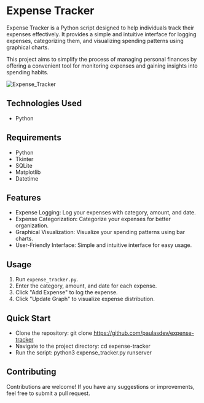 # Expense Tracker

Expense Tracker is a Python script designed to help individuals track their expenses effectively. It provides a simple and intuitive interface for logging expenses, categorizing them, and visualizing spending patterns using graphical charts.

This project aims to simplify the process of managing personal finances by offering a convenient tool for monitoring expenses and gaining insights into spending habits.

![Expense_Tracker](../expense-tracker/image_expensetracker.png)

## Technologies Used

- Python

## Requirements

- Python
- Tkinter
- SQLite
- Matplotlib
- Datetime

## Features

- Expense Logging: Log your expenses with category, amount, and date.
- Expense Categorization: Categorize your expenses for better organization.
- Graphical Visualization: Visualize your spending patterns using bar charts.
- User-Friendly Interface: Simple and intuitive interface for easy usage.

## Usage

1. Run `expense_tracker.py`.
2. Enter the category, amount, and date for each expense.
3. Click "Add Expense" to log the expense.
4. Click "Update Graph" to visualize expense distribution.

## Quick Start

- Clone the repository: git clone https://github.com/paulasdev/expense-tracker
- Navigate to the project directory: cd expense-tracker
- Run the script: python3 expense_tracker.py runserver

## Contributing

Contributions are welcome! If you have any suggestions or improvements, feel free to submit a pull request.
